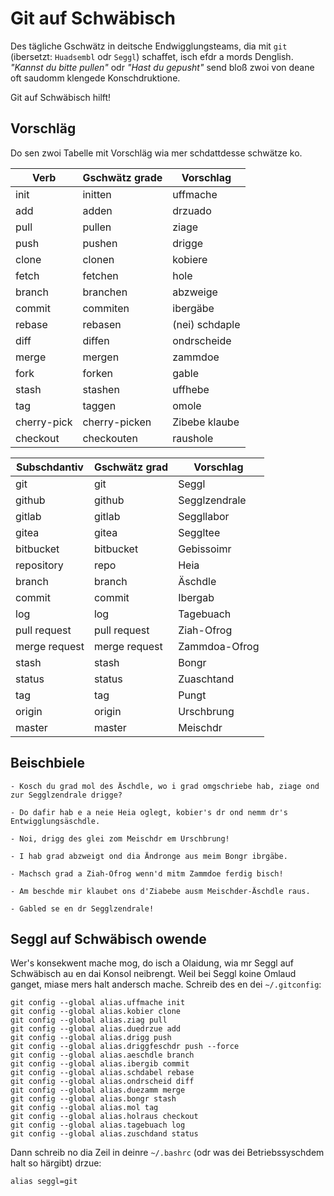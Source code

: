 # Git auf Schwäbisch

Des tägliche Gschwätz in deitsche Endwigglungsteams, dia mit `git`
(ibersetzt: `Huadsembl` odr `Seggl`) schaffet, isch efdr a mords Denglish.
_"Kannst du bitte pullen"_ odr _"Hast du gepusht"_ send bloß zwoi von deane oft saudomm klengede Konschdruktione.

Git auf Schwäbisch hilft!

## Vorschläg

Do sen zwoi Tabelle mit Vorschläg wia mer schdattdesse schwätze ko.

| Verb        | Gschwätz grade     | Vorschlag             |
|-------------|--------------------|-----------------------|
| init        | initten            | uffmache              |
| add         | adden              | drzuado               |
| pull        | pullen             | ziage                 |
| push        | pushen             | drigge                |
| clone       | clonen             | kobiere               |
| fetch       | fetchen            | hole                  |
| branch      | branchen           | abzweige              |
| commit      | commiten           | ibergäbe              |
| rebase      | rebasen            | (nei) schdaple        |
| diff        | diffen             | ondrscheide           |
| merge       | mergen             | zammdoe               |
| fork        | forken             | gable                 |
| stash       | stashen            | uffhebe               |
| tag         | taggen             | omole                 |
| cherry-pick | cherry-picken      | Zibebe klaube         |
| checkout    | checkouten         | raushole              |

| Subschdantiv  | Gschwätz grad      | Vorschlag            |
|---------------|--------------------|----------------------|
| git           | git                | Seggl                |
| github        | github             | Segglzendrale        |
| gitlab        | gitlab             | Seggllabor           |
| gitea         | gitea              | Seggltee             |                
| bitbucket     | bitbucket          | Gebissoimr           |
| repository    | repo               | Heia                 |
| branch        | branch             | Äschdle              |
| commit        | commit             | Ibergab              |
| log           | log                | Tagebuach            |
| pull request  | pull request       | Ziah-Ofrog           |
| merge request | merge request      | Zammdoa-Ofrog        |
| stash         | stash              | Bongr                |
| status        | status             | Zuaschtand           |
| tag           | tag                | Pungt                |
| origin        | origin             | Urschbrung           |
| master        | master             | Meischdr             |

## Beischbiele

    - Kosch du grad mol des Äschdle, wo i grad omgschriebe hab, ziage ond zur Segglzendrale drigge?

    - Do dafir hab e a neie Heia oglegt, kobier's dr ond nemm dr's Entwigglungsäschdle.

    - Noi, drigg des glei zom Meischdr em Urschbrung!

    - I hab grad abzweigt ond dia Ändronge aus meim Bongr ibrgäbe.

    - Machsch grad a Ziah-Ofrog wenn'd mitm Zammdoe ferdig bisch!

    - Am beschde mir klaubet ons d'Ziabebe ausm Meischder-Äschdle raus.

    - Gabled se en dr Segglzendrale!

## Seggl auf Schwäbisch owende

Wer's konsekwent mache mog, do isch a Olaidung, wia mr Seggl auf Schwäbisch au en dai Konsol neibrengt. Weil bei Seggl koine Omlaud ganget, miase mers halt andersch mache. Schreib des en dei `~/.gitconfig`:

    git config --global alias.uffmache init
    git config --global alias.kobier clone
    git config --global alias.ziag pull
    git config --global alias.duedrzue add
    git config --global alias.drigg push
    git config --global alias.driggfeschdr push --force
    git config --global alias.aeschdle branch
    git config --global alias.ibergib commit
    git config --global alias.schdabel rebase
    git config --global alias.ondrscheid diff
    git config --global alias.duezamm merge
    git config --global alias.bongr stash
    git config --global alias.mol tag
    git config --global alias.holraus checkout
    git config --global alias.tagebuach log
    git config --global alias.zuschdand status

Dann schreib no dia Zeil in deinre `~/.bashrc` (odr was dei Betriebssyschdem halt so härgibt) drzue:

    alias seggl=git
